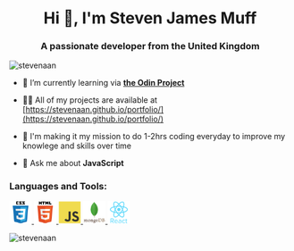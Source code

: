 <h1 align="center">Hi 👋, I'm Steven James Muff</h1>
<h3 align="center">A passionate developer from the United Kingdom</h3>

<p align="left"> <img src="https://komarev.com/ghpvc/?username=stevenaan&label=Profile%20views&color=0e75b6&style=flat" alt="stevenaan" /> </p>

- 🌱 I’m currently learning via <a href="https://www.theodinproject.com">**the Odin Project**</a>

- 👨‍💻 All of my projects are available at [https://stevenaan.github.io/portfolio/](https://stevenaan.github.io/portfolio/)

- 🚀 I'm making it my mission to do 1-2hrs coding everyday to improve my knowlege and skills over time

- 💬 Ask me about **JavaScript**

<h3 align="left">Languages and Tools:</h3>
<p align="left"> <a href="https://www.w3schools.com/css/" target="_blank" rel="noreferrer"> <img src="https://raw.githubusercontent.com/devicons/devicon/master/icons/css3/css3-original-wordmark.svg" alt="css3" width="40" height="40"/> </a> <a href="https://www.w3.org/html/" target="_blank" rel="noreferrer"> <img src="https://raw.githubusercontent.com/devicons/devicon/master/icons/html5/html5-original-wordmark.svg" alt="html5" width="40" height="40"/> </a> <a href="https://developer.mozilla.org/en-US/docs/Web/JavaScript" target="_blank" rel="noreferrer"> <img src="https://raw.githubusercontent.com/devicons/devicon/master/icons/javascript/javascript-original.svg" alt="javascript" width="40" height="40"/> </a> <a href="https://www.mongodb.com/" target="_blank" rel="noreferrer"> <img src="https://raw.githubusercontent.com/devicons/devicon/master/icons/mongodb/mongodb-original-wordmark.svg" alt="mongodb" width="40" height="40"/> </a> <a href="https://reactjs.org/" target="_blank" rel="noreferrer"> <img src="https://raw.githubusercontent.com/devicons/devicon/master/icons/react/react-original-wordmark.svg" alt="react" width="40" height="40"/> </a> </p>

<p><img align="left" src="https://github-readme-stats.vercel.app/api/top-langs?username=stevenaan&show_icons=true&locale=en&layout=compact" alt="stevenaan" /></p>
